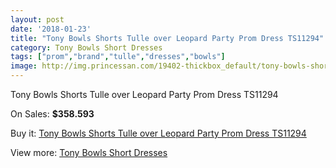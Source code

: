 ```yaml
---
layout: post
date: '2018-01-23'
title: "Tony Bowls Shorts Tulle over Leopard Party Prom Dress TS11294"
category: Tony Bowls Short Dresses
tags: ["prom","brand","tulle","dresses","bowls"]
image: http://img.princessan.com/19402-thickbox_default/tony-bowls-shorts-tulle-over-leopard-party-prom-dress-ts11294.jpg
---
```

Tony Bowls Shorts Tulle over Leopard Party Prom Dress TS11294

On Sales: **$358.593**
<a href="https://www.princessan.com/en/tony-bowls-short-dresses/8722-tony-bowls-shorts-tulle-over-leopard-party-prom-dress-ts11294.html"><amp-img layout="responsive" width="600" height="600" src="//img.princessan.com/19402-thickbox_default/tony-bowls-shorts-tulle-over-leopard-party-prom-dress-ts11294.jpg" alt="Tony Bowls Shorts Tulle over Leopard Party Prom Dress TS11294 0" /></a>
<a href="https://www.princessan.com/en/tony-bowls-short-dresses/8722-tony-bowls-shorts-tulle-over-leopard-party-prom-dress-ts11294.html"><amp-img layout="responsive" width="600" height="600" src="//img.princessan.com/19405-thickbox_default/tony-bowls-shorts-tulle-over-leopard-party-prom-dress-ts11294.jpg" alt="Tony Bowls Shorts Tulle over Leopard Party Prom Dress TS11294 1" /></a>
<a href="https://www.princessan.com/en/tony-bowls-short-dresses/8722-tony-bowls-shorts-tulle-over-leopard-party-prom-dress-ts11294.html"><amp-img layout="responsive" width="600" height="600" src="//img.princessan.com/19404-thickbox_default/tony-bowls-shorts-tulle-over-leopard-party-prom-dress-ts11294.jpg" alt="Tony Bowls Shorts Tulle over Leopard Party Prom Dress TS11294 2" /></a>
<a href="https://www.princessan.com/en/tony-bowls-short-dresses/8722-tony-bowls-shorts-tulle-over-leopard-party-prom-dress-ts11294.html"><amp-img layout="responsive" width="600" height="600" src="//img.princessan.com/19403-thickbox_default/tony-bowls-shorts-tulle-over-leopard-party-prom-dress-ts11294.jpg" alt="Tony Bowls Shorts Tulle over Leopard Party Prom Dress TS11294 3" /></a>

Buy it: [Tony Bowls Shorts Tulle over Leopard Party Prom Dress TS11294](https://www.princessan.com/en/tony-bowls-short-dresses/8722-tony-bowls-shorts-tulle-over-leopard-party-prom-dress-ts11294.html "Tony Bowls Shorts Tulle over Leopard Party Prom Dress TS11294")

View more: [Tony Bowls Short Dresses](https://www.princessan.com/en/70-tony-bowls-short-dresses "Tony Bowls Short Dresses")